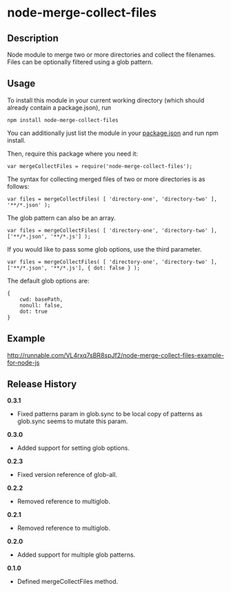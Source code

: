 # node-merge-collect-files

## Description

Node module to merge two or more directories and collect the filenames.  
Files can be optionally filtered using a glob pattern.


## Usage

To install this module in your current working directory (which should already contain a package.json), run

```
npm install node-merge-collect-files
```

You can additionally just list the module in your [package.json](https://npmjs.org/doc/json.html) and run npm install.

Then, require this package where you need it:

```
var mergeCollectFiles = require('node-merge-collect-files');
```

The syntax for collecting merged files of two or more directories is as follows:

```
var files = mergeCollectFiles( [ 'directory-one', 'directory-two' ], '**/*.json' );
```

The glob pattern can also be an array.

```
var files = mergeCollectFiles( [ 'directory-one', 'directory-two' ], ['**/*.json', '**/*.js'] );
```

If you would like to pass some glob options, use the third parameter.

```
var files = mergeCollectFiles( [ 'directory-one', 'directory-two' ], ['**/*.json', '**/*.js'], { dot: false } );
```

The default glob options are:

```
{
	cwd: basePath,
	nonull: false,
	dot: true
}
```

## Example

http://runnable.com/VL4rxq7sBR8spJf2/node-merge-collect-files-example-for-node-js


## Release History

__0.3.1__

  * Fixed patterns param in glob.sync to be local copy of patterns as glob.sync seems to mutate this param.

__0.3.0__

  * Added support for setting glob options.

__0.2.3__

  * Fixed version reference of glob-all.

__0.2.2__

  * Removed reference to multiglob.

__0.2.1__

  * Removed reference to multiglob.

__0.2.0__

  * Added support for multiple glob patterns.

__0.1.0__

  * Defined mergeCollectFiles method.